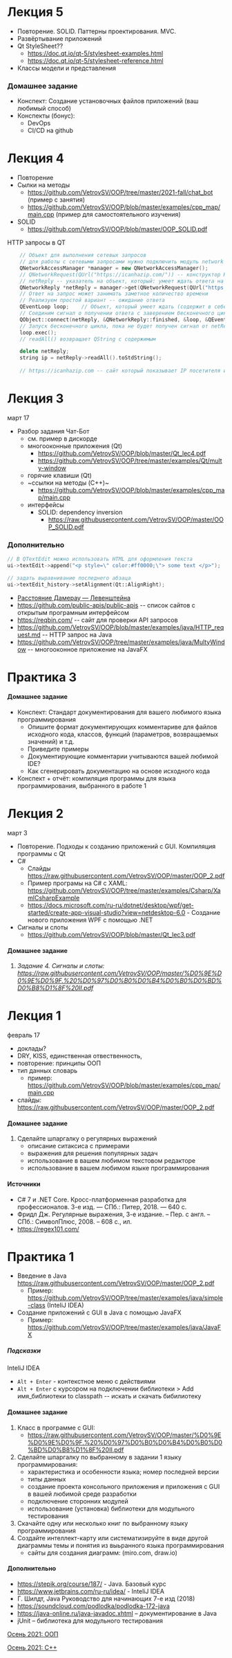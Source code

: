 # Лекция 5
- Повторение. SOLID. Паттерны проектирования. MVC.
- Развёртывание приложений
- Qt StyleSheet??
  - https://doc.qt.io/qt-5/stylesheet-examples.html
  - https://doc.qt.io/qt-5/stylesheet-reference.html
- Классы модели и представления


### Домашнее задание
- Конспект: Создание установочных файлов приложений (ваш любимый способ)
- Конспекты (бонус): 
  - DevOps
  - CI/CD на github


# Лекция 4
- Повторение
- Сылки на методы
  - https://github.com/VetrovSV/OOP/tree/master/2021-fall/chat_bot (пример с занятия)
  - https://github.com/VetrovSV/OOP/blob/master/examples/cpp_map/main.cpp (пример для самостоятельного изучения)
- SOLID
  - https://github.com/VetrovSV/OOP/blob/master/OOP_SOLID.pdf

HTTP запросы в QT
```C++
    // Объект для выполнения сетевых запросов
    // для работы с сетевыми запросами нужно подключить модуль network в pro файле: QT += network
    QNetworkAccessManager *manager = new QNetworkAccessManager();
    // QNetworkRequest(QUrl("https://icanhazip.com/")) -- конструктор HTTP запроса
    // netReply -- указатель на объект, который: умеет ждать ответа на запрос, умеет хранить запрос
    QNetworkReply *netReply = manager->get(QNetworkRequest(QUrl("https://icanhazip.com/")));
    // Ответ на запрос может занимать заметное количество времени
    // Реализуем простой вариант -- ожидание ответа
    QEventLoop loop;    // Объект, который умеет ждать (содержит в себе бесконечный цикл)
    // Соединим сигнал о получении ответа с заверением бесконечного цикла ожидания
    QObject::connect(netReply, &QNetworkReply::finished, &loop, &QEventLoop::quit);
    // Запуск бесконечного цикла, пока не будет получен сигнал от netReply
    loop.exec();
    // readAll() возвращает QString с содержимым

    delete netReply;
    string ip = netReply->readAll().toStdString();
    
    // https://icanhazip.com -- сайт который показывает IP посетителя и больше ничего
```

# Лекция 3
март 17
- Разбор задания Чат-Бот
  - см. пример в дискорде
  - многооконные приложения (Qt)
     - https://github.com/VetrovSV/OOP/blob/master/Qt_lec4.pdf
     - https://github.com/VetrovSV/OOP/tree/master/examples/Qt/multy-window
  - горячие клавиши (Qt)
  - ~ссылки на методы (C++)~
     - https://github.com/VetrovSV/OOP/blob/master/examples/cpp_map/main.cpp
  - интерфейсы
     - SOLID: dependency inversion
        - https://raw.githubusercontent.com/VetrovSV/OOP/master/OOP_SOLID.pdf

### Дополнительно

```cpp
// В QTextEdit можно использовать HTML для оформления текста
ui->textEdit->append("<p style=\" color:#ff0000;\"> some text </p>");

// задать выравнивание последнего абзаца
ui->textEdit_history->setAlignment(Qt::AlignRight);
```

- [Расстояние Дамерау — Левенштейна](https://ru.wikipedia.org/wiki/%D0%A0%D0%B0%D1%81%D1%81%D1%82%D0%BE%D1%8F%D0%BD%D0%B8%D0%B5_%D0%94%D0%B0%D0%BC%D0%B5%D1%80%D0%B0%D1%83_%E2%80%94_%D0%9B%D0%B5%D0%B2%D0%B5%D0%BD%D1%88%D1%82%D0%B5%D0%B9%D0%BD%D0%B0)
- https://github.com/public-apis/public-apis -- список сайтов с открытым програмным интерфейсом
- https://reqbin.com/ -- сайт для проверки API запросов
- https://github.com/VetrovSV/OOP/blob/master/examples/java/HTTP_request.md -- HTTP запрос на Java
- https://github.com/VetrovSV/OOP/tree/master/examples/java/MultyWindow -- многооконное приложение на JavaFX

# Практика 3
####  Домашнее задание
- Конспект: Стандарт документирования для вашего любимого языка программирования
  - Опишите формат документирующих комментариве для файлов исходного кода, классов, функций (параметров, возвращаемых значений) и т.д.
  - Приведите примеры
  - Документирующие комментарии учитываются вашей любимой IDE?
  - Как сгенерировать документацию на основе исходного кода
- Конспект + отчёт: компиляция программы для языка программирования, выбранного в работе 1

# Лекция 2
март 3
 - Повторение. Подходы к созданию приложений с GUI. Компиляция программы с Qt
 - C#
   - Слайды https://raw.githubusercontent.com/VetrovSV/OOP/master/OOP_2.pdf
   - Пример програмы на C# c XAML: https://github.com/VetrovSV/OOP/tree/master/examples/Csharp/XamlCsharpExample
   - https://docs.microsoft.com/ru-ru/dotnet/desktop/wpf/get-started/create-app-visual-studio?view=netdesktop-6.0 - Создание нового приложения WPF с помощью .NET
 - Сигналы и слоты
   - https://github.com/VetrovSV/OOP/blob/master/Qt_lec3.pdf


####  Домашнее задание
1. *Задание 4. Сигналы и слоты: https://raw.githubusercontent.com/VetrovSV/OOP/master/%D0%9E%D0%9E%D0%9F.%20%D0%97%D0%B0%D0%B4%D0%B0%D0%BD%D0%B8%D1%8F%20II.pdf*



# Лекция 1
 февраль 17
 - доклады?
 - DRY,  KISS, единственная отвественность,
 - повторение: принципы ООП
 - тип данных словарь
    - пример: https://github.com/VetrovSV/OOP/blob/master/examples/cpp_map/main.cpp
 - слайды: https://raw.githubusercontent.com/VetrovSV/OOP/master/OOP_2.pdf


####  Домашнее задание
1. Сделайте шпаргалку о регулярных выражений
    - описание ситаксиса с примерами
    - выражения для решения популярных задач
    - использование в вашем любимом текстовом редакторе
    - использование в вашем любимом языке программирования



#### Источники
- C# 7 и .NET Core. Кросс-платформенная разработка для профессионалов. 3-е изд. — СПб.: Питер, 2018. — 640 с.
- Фридл Дж. Регулярные выражения, 3-е издание. – Пер. с англ. – СПб.: СимволПлюс, 2008. – 608 с., ил.
- https://regex101.com/



# Практика 1
- Введение в Java https://raw.githubusercontent.com/VetrovSV/OOP/master/OOP_2.pdf
  - Пример: https://github.com/VetrovSV/OOP/tree/master/examples/java/simple-class (InteliJ IDEA)
- Создание приложений с GUI в Java с помощью JavaFX
  - Пример: https://github.com/VetrovSV/OOP/tree/master/examples/java/JavaFX

##### Подсказки
InteliJ IDEA
- `Alt + Enter` - контекстное меню с действиями
- `Alt + Enter` с курсором на подключении библиотеки > Add имя_библиотеки to classpath -- искать и скачать бибилиотеку

#### Домашнее задание
1. Класс в программе с GUI:
   - https://raw.githubusercontent.com/VetrovSV/OOP/master/%D0%9E%D0%9E%D0%9F.%20%D0%97%D0%B0%D0%B4%D0%B0%D0%BD%D0%B8%D1%8F%20II.pdf
1. Сделайте шпаргалку по выбранному в задании 1 языку программирования:
   - характеристика и особенности языка; номер последней версии
   - типы данных
   - создание проекта консольного приложения и приложения с GUI в вашей любимой среде разработки
   - подключение сторонних модулей
   - использование (установка) библиотеки для модульного тестирования
1. Скачайте одну или несколько книг по выбранному языку программирования
1. Создайте интеллект-карту или систематизируйте в виде другой диаграммы темы и понятия из выьранного языка программирования
   - сайты для создания диаграмм: (miro.com, draw.io)


#### Дополнительно
- https://stepik.org/course/187/ - Java. Базовый курс
- https://www.jetbrains.com/ru-ru/idea/ - InteliJ IDEA
- Г. Шилдт, Java Руководство для начинающих 7-е изд (2018)
- https://soundcloud.com/podlodka/podlodka-172-java
- https://java-online.ru/java-javadoc.xhtml – документирование в Java
- jUnit – библиотека для модульного тестирования


[Осень 2021: ООП](https://github.com/VetrovSV/OOP/blob/master/2021-fall/plan_oop.md)

[Осень 2021: С++](https://github.com/VetrovSV/OOP/blob/master/2021-fall/plan_cpp.md)
